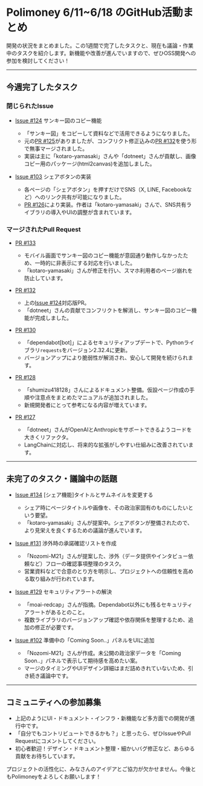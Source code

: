 # Polimoney 6/11~6/18 のGitHub活動まとめ

開発の状況をまとめました。この1週間で完了したタスクと、現在も議論・作業中のタスクを紹介します。新機能や改善が進んでいますので、ぜひOSS開発への参加を検討してください！

---

## 今週完了したタスク

### 閉じられたIssue

- [Issue #124](https://github.com/digitaldemocracy2030/polimoney/issues/124) サンキー図のコピー機能  
  - 「サンキー図」をコピーして資料などで活用できるようになりました。  
  - 元の[PR #125](https://github.com/digitaldemocracy2030/polimoney/pull/125)がありましたが、コンフリクト修正込みの[PR #132](https://github.com/digitaldemocracy2030/polimoney/pull/132)を使う形で無事マージされました。  
  - 実装は主に「kotaro-yamasaki」さんや「dotneet」さんが貢献し、画像コピー用のパッケージ(html2canvas)を追加しました。

- [Issue #103](https://github.com/digitaldemocracy2030/polimoney/issues/103) シェアボタンの実装  
  - 各ページの「シェアボタン」を押すだけでSNS（X, LINE, Facebookなど）へのリンク共有が可能になりました。  
  - [PR #126](https://github.com/digitaldemocracy2030/polimoney/pull/126)により実装。作者は「kotaro-yamasaki」さんで、SNS共有ライブラリの導入やUIの調整が含まれています。

### マージされたPull Request

- [PR #133](https://github.com/digitaldemocracy2030/polimoney/pull/133)  
  - モバイル画面でサンキー図のコピー機能が意図通り動作しなかったため、一時的に非表示にする対応を行いました。  
  - 「kotaro-yamasaki」さんが修正を行い、スマホ利用者のページ崩れを防止しています。

- [PR #132](https://github.com/digitaldemocracy2030/polimoney/pull/132)  
  - 上の[Issue #124](https://github.com/digitaldemocracy2030/polimoney/issues/124)対応版PR。  
  - 「dotneet」さんの貢献でコンフリクトを解消し、サンキー図のコピー機能が完成しました。

- [PR #130](https://github.com/digitaldemocracy2030/polimoney/pull/130)  
  - 「dependabot[bot]」によるセキュリティアップデートで、Pythonライブラリ`requests`をバージョン2.32.4に更新。  
  - バージョンアップにより脆弱性が解消され、安心して開発を続けられます。

- [PR #128](https://github.com/digitaldemocracy2030/polimoney/pull/128)  
  - 「shumizu418128」さんによるドキュメント整備。仮設ページ作成の手順や注意点をまとめたマニュアルが追加されました。  
  - 新規開発者にとって参考になる内容が増えています。

- [PR #127](https://github.com/digitaldemocracy2030/polimoney/pull/127)  
  - 「dotneet」さんがOpenAIとAnthropicをサポートできるようコードを大きくリファクタ。  
  - LangChainに対応し、将来的な拡張がしやすい仕組みに改善されています。

---

## 未完了のタスク・議論中の話題

- [Issue #134](https://github.com/digitaldemocracy2030/polimoney/issues/134) [シェア機能]タイトルとサムネイルを変更する  
  - シェア時にページタイトルや画像を、その政治家固有のものにしたいという要望。  
  - 「kotaro-yamasaki」さんが提案中。シェアボタンが整備されたので、より見栄えを良くするための議論が進んでいます。

- [Issue #131](https://github.com/digitaldemocracy2030/polimoney/issues/131) 渉外時の承諾確認リストを作成  
  - 「Nozomi-M21」さんが提案した、渉外（データ提供やインタビュー依頼など）フローの確認事項整理のタスク。  
  - 営業資料などで合意のとり方を明示し、プロジェクトへの信頼性を高める取り組みが行われています。

- [Issue #129](https://github.com/digitaldemocracy2030/polimoney/issues/129) セキュリティアラートの解決  
  - 「moai-redcap」さんが指摘。Dependabot以外にも残るセキュリティアラートがあるとのこと。  
  - 複数ライブラリのバージョンアップ確認や依存関係を整理するため、追加の修正が必要です。

- [Issue #102](https://github.com/digitaldemocracy2030/polimoney/issues/102) 準備中の「Coming Soon..」パネルをUIに追加  
  - 「Nozomi-M21」さんが作成。未公開の政治家データを「Coming Soon..」パネルで表示して期待感を高めたい案。  
  - マージのタイミングやUIデザイン詳細はまだ詰めきれていないため、引き続き議論中です。

---

## コミュニティへの参加募集

- 上記のようにUI・ドキュメント・インフラ・新機能など多方面での開発が進行中です。  
- 「自分でもコントリビュートできるかも？」と思ったら、ぜひIssueやPull Requestにコメントしてください。  
- 初心者歓迎！デザイン・ドキュメント整理・細かいバグ修正など、あらゆる貢献をお待ちしています。

プロジェクトの活性化に、みなさんのアイデアとご協力が欠かせません。今後ともPolimoneyをよろしくお願いします！  